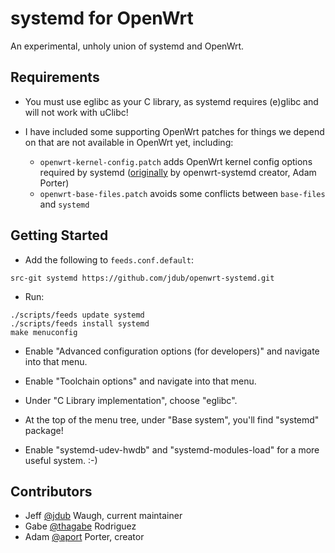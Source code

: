 # systemd for OpenWrt

An experimental, unholy union of systemd and OpenWrt.


## Requirements

- You must use eglibc as your C library, as systemd requires (e)glibc and will not work with uClibc!

- I have included some supporting OpenWrt patches for things we depend on that are not available in OpenWrt yet, including:
  - `openwrt-kernel-config.patch` adds OpenWrt kernel config options required by systemd ([originally](https://lists.openwrt.org/pipermail/openwrt-devel/2014-March/024291.html) by openwrt-systemd creator, Adam Porter)
  - `openwrt-base-files.patch` avoids some conflicts between `base-files` and `systemd`


## Getting Started

- Add the following to `feeds.conf.default`:

```
src-git systemd https://github.com/jdub/openwrt-systemd.git
```

- Run:

```
./scripts/feeds update systemd
./scripts/feeds install systemd
make menuconfig
```

- Enable "Advanced configuration options (for developers)" and navigate into that menu.

- Enable "Toolchain options" and navigate into that menu.

- Under "C Library implementation", choose "eglibc".

- At the top of the menu tree, under "Base system", you'll find "systemd" package!

- Enable "systemd-udev-hwdb" and "systemd-modules-load" for a more useful system. :-)


## Contributors

- Jeff [@jdub](https://github.com/jdub) Waugh, current maintainer
- Gabe [@thagabe](https://github.com/thagabe) Rodriguez
- Adam [@aport](https://github.com/aport) Porter, creator